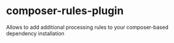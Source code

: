 composer-rules-plugin
=====================

Allows to add additional processing rules to your composer-based dependency installation
